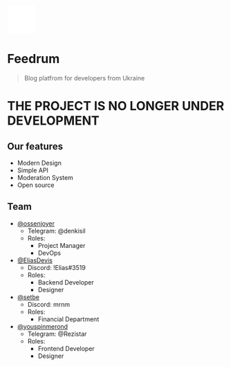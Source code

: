 ![favicon](https://raw.githubusercontent.com/Feedrum-Project/.github/main/profile/logo.png)
# Feedrum #
> Blog platfrom for developers from Ukraine

# THE PROJECT IS NO LONGER UNDER DEVELOPMENT

## Our features ##
+ Modern Design
+ Simple API
+ Moderation System
+ Open source

## Team ##
* [@ossenjoyer](https://github.com/ossenjoyer)
  * Telegram: @denkisil
  * Roles: 
    * Project Manager
    * DevOps
* [@EliasDevis](https://github.com/EliasDevis)
    * Discord: !Elias#3519
    * Roles:
      * Backend Developer 
      * Designer
* [@setbe](https://github.com/setbe)
    * Discord: mrnm
    * Roles: 
      * Financial Department
* [@youspinmerond](https://github.com/youspinmerond)
    * Telegram: @Rezistar
    * Roles:
      * Frontend Developer
      * Designer
